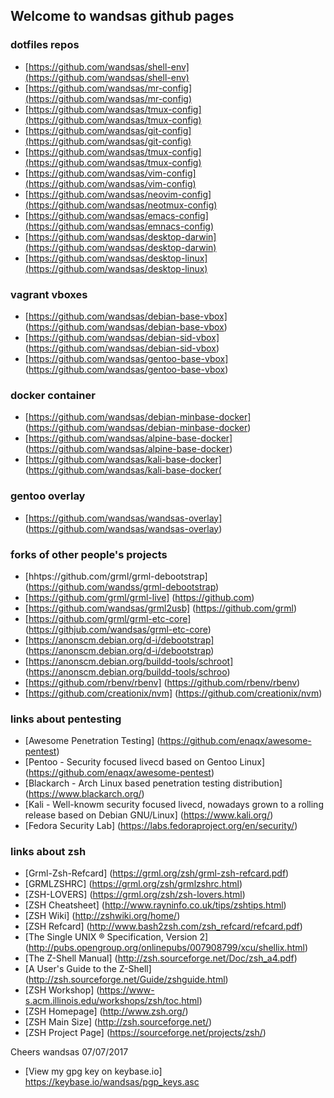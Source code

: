 
## Welcome to wandsas github pages


### dotfiles repos

* [https://github.com/wandsas/shell-env](https://github.com/wandsas/shell-env)
* [https://github.com/wandsas/mr-config](https://github.com/wandsas/mr-config)
* [https://github.com/wandsas/tmux-config](https://github.com/wandsas/tmux-config)
* [https://github.com/wandsas/git-config](https://github.com/wandsas/git-config)
* [https://github.com/wandsas/tmux-config](https://github.com/wandsas/tmux-config)
* [https://github.com/wandsas/vim-config](https://github.com/wandsas/vim-config)
* [https://github.com/wandsas/neovim-config](https://github.com/wandsas/neotmux-config)
* [https://github.com/wandsas/emacs-config](https://github.com/wandsas/emnacs-config)
* [https://github.com/wandsas/desktop-darwin](https://github.com/wandsas/desktop-darwin)
* [https://github.com/wandsas/desktop-linux](https://github.com/wandsas/desktop-linux)

### vagrant vboxes

* [https://github.com/wandsas/debian-base-vbox] (https://github.com/wandsas/debian-base-vbox)
* [https://github.com/wandsas/debian-sid-vbox] (https://github.com/wandsas/debian-sid-vbox)
* [https://github.com/wandsas/gentoo-base-vbox] (https://github.com/wandsas/gentoo-base-vbox)

### docker container

* [https://github.com/wandsas/debian-minbase-docker] (https://github.com/wandsas/debian-minbase-docker)
* [https://github.com/wandsas/alpine-base-docker] (https://github.com/wandsas/alpine-base-docker)
* [https://github.com/wandsas/kali-base-docker] (https://github.com/wandsas/kali-base-docker(

### gentoo overlay

* [https://github.com/wandsas/wandsas-overlay] (https://github.com/wandsas/wandsas-overlay)

### forks of other people's projects

* [hhtps://github.com/grml/grml-debootstrap] (https://github.com/wandss/grml-debootstrap)
* [https://github.com/grml/grml-live] (https://github.com)
* [https://github.com/wandsas/grml2usb] (https://github.com/grml)
* [https://github.com/grml/grml-etc-core] (https://githjub.com/wandsas/grml-etc-core)
* [https://anonscm.debian.org/d-i/debootstrap] (https://anonscm.debian.org/d-i/debootstrap)
* [https://anonscm.debian.org/buildd-tools/schroot] (https://anonscm.debian.org/buildd-tools/schroo)
* [https://github.com/rbenv/rbenv] (https://github.com/rbenv/rbenv)
* [https://github.com/creationix/nvm] (https://github.com/creationix/nvm)

### links about pentesting

* [Awesome Penetration Testing] (https://github.com/enaqx/awesome-pentest)
* [Pentoo - Security focused livecd based on Gentoo Linux] (https://github.com/enaqx/awesome-pentest)
* [Blackarch - Arch Linux based penetration testing distribution] (https://www.blackarch.org/)
* [Kali - Well-knowm security focused livecd, nowadays grown to a rolling release based on Debian GNU/Linux] (https://www.kali.org/)
* [Fedora Security Lab] (https://labs.fedoraproject.org/en/security/)

### links about zsh

* [Grml-Zsh-Refcard] (https://grml.org/zsh/grml-zsh-refcard.pdf)
* [GRMLZSHRC] (https://grml.org/zsh/grmlzshrc.html)
* [ZSH-LOVERS] (https://grml.org/zsh/zsh-lovers.html)
* [ZSH Cheatsheet] (http://www.rayninfo.co.uk/tips/zshtips.html)
* [ZSH Wiki] (http://zshwiki.org/home/)
* [ZSH Refcard] (http://www.bash2zsh.com/zsh_refcard/refcard.pdf)
* [The Single UNIX ® Specification, Version 2] (http://pubs.opengroup.org/onlinepubs/007908799/xcu/shellix.html)
* [The Z-Shell Manual] (http://zsh.sourceforge.net/Doc/zsh_a4.pdf)
* [A User's Guide to the Z-Shell] (http://zsh.sourceforge.net/Guide/zshguide.html)
* [ZSH Workshop] (https://www-s.acm.illinois.edu/workshops/zsh/toc.html)
* [ZSH Homepage] (http://www.zsh.org/)
* [ZSH Main Size] (http://zsh.sourceforge.net/)
* [ZSH Project Page] (https://sourceforge.net/projects/zsh/)


Cheers wandsas 07/07/2017

* [View my gpg key on keybase.io] <https://keybase.io/wandsas/pgp_keys.asc>
